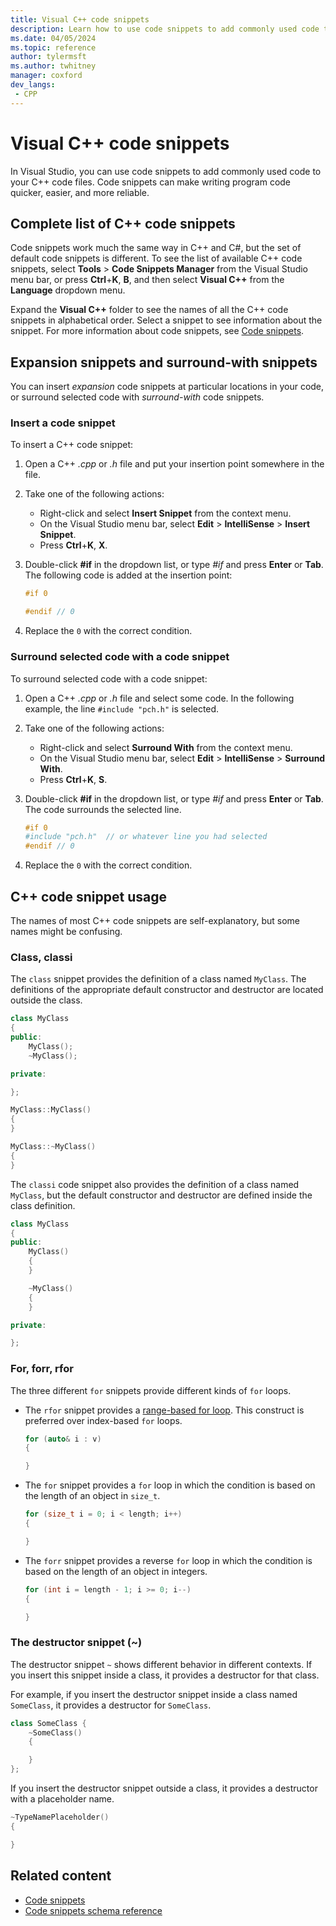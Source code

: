 ```yaml
---
title: Visual C++ code snippets
description: Learn how to use code snippets to add commonly used code to your C++ code files.
ms.date: 04/05/2024
ms.topic: reference
author: tylermsft
ms.author: twhitney
manager: coxford
dev_langs:
 - CPP
---
```

# Visual C++ code snippets

In Visual Studio, you can use code snippets to add commonly used code to your C++ code files. Code snippets can make writing program code quicker, easier, and more reliable.

## Complete list of C++ code snippets

Code snippets work much the same way in C++ and C#, but the set of default code snippets is different. To see the list of available C++ code snippets, select **Tools** > **Code Snippets Manager** from the Visual Studio menu bar, or press **Ctrl**+**K**, **B**, and then select **Visual C++** from the **Language** dropdown menu.

Expand the **Visual C++** folder to see the names of all the C++ code snippets in alphabetical order. Select a snippet to see information about the snippet. For more information about code snippets, see [Code snippets](code-snippets.md).

## Expansion snippets and surround-with snippets

You can insert *expansion* code snippets at particular locations in your code, or surround selected code with *surround-with* code snippets. 

### Insert a code snippet

To insert a C++ code snippet:

1. Open a C++ *.cpp* or *.h* file and put your insertion point somewhere in the file.

1. Take one of the following actions:

   - Right-click and select **Insert Snippet** from the context menu.
   - On the Visual Studio menu bar, select **Edit** > **IntelliSense** > **Insert Snippet**.
   - Press **Ctrl**+**K**, **X**.

1. Double-click **#if** in the dropdown list, or type *#if* and press **Enter** or **Tab**. The following code is added at the insertion point:

   ```cpp
   #if 0
   
   #endif // 0
   ```

1. Replace the `0` with the correct condition.

### Surround selected code with a code snippet

To surround selected code with a code snippet:

1. Open a C++ *.cpp* or *.h* file and select some code. In the following example, the line `#include "pch.h"` is selected.

1. Take one of the following actions:

   - Right-click and select **Surround With** from the context menu.
   - On the Visual Studio menu bar, select **Edit** > **IntelliSense** > **Surround With**.
   - Press **Ctrl**+**K**, **S**.

1. Double-click **#if** in the dropdown list, or type *#if* and press **Enter** or **Tab**. The code surrounds the selected line.

   ```cpp
   #if 0
   #include "pch.h"  // or whatever line you had selected
   #endif // 0
   ```

1. Replace the `0` with the correct condition.

## C++ code snippet usage

The names of most C++ code snippets are self-explanatory, but some names might be confusing.

### Class, classi

The `class` snippet provides the definition of a class named `MyClass`. The definitions of the appropriate default constructor and destructor are located outside the class.

```cpp
class MyClass
{
public:
    MyClass();
    ~MyClass();

private:

};

MyClass::MyClass()
{
}

MyClass::~MyClass()
{
}
```

The `classi` code snippet also provides the definition of a class named `MyClass`, but the default constructor and destructor are defined inside the class definition.

```cpp
class MyClass
{
public:
    MyClass()
    {
    }

    ~MyClass()
    {
    }

private:

};
```

### For, forr, rfor

The three different `for` snippets provide different kinds of `for` loops.

- The `rfor` snippet provides a [range-based for loop](/cpp/cpp/range-based-for-statement-cpp). This construct is preferred over index-based `for` loops.

  ```cpp
  for (auto& i : v)
  {
  
  }
  ```

- The `for` snippet provides a `for` loop in which the condition is based on the length of an object in `size_t`.

  ```cpp
  for (size_t i = 0; i < length; i++)
  {
  
  }
  ```

- The `forr` snippet provides a reverse `for` loop in which the condition is based on the length of an object in integers.

  ```cpp
  for (int i = length - 1; i >= 0; i--)
  {
  
  }
  ```

### The destructor snippet (~)

The destructor snippet `~` shows different behavior in different contexts. If you insert this snippet inside a class, it provides a destructor for that class.

For example, if you insert the destructor snippet inside a class named `SomeClass`, it provides a destructor for `SomeClass`.

```cpp
class SomeClass {
    ~SomeClass()
    {

    }
};
```

If you insert the destructor snippet outside a class, it provides a destructor with a placeholder name.

  ```cpp
~TypeNamePlaceholder()
{

}
  ```

## Related content

- [Code snippets](code-snippets.md)
- [Code snippets schema reference](code-snippets-schema-reference.md)

